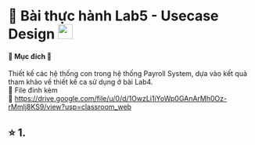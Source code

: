 # 🐳 Bài thực hành Lab5 - Usecase Design <img src="https://media.giphy.com/media/fYSnHlufseco8Fh93Z/giphy.gif" width="30">
#### 📖 Mục đích 📝
Thiết kế các hệ thống con trong hệ thống Payroll System, dựa vào kết quả tham khảo về thiết kế ca sử dụng ở bài Lab4.
</br>📑 File đính kèm
</br>📎 https://drive.google.com/file/u/0/d/1OwzLi1iYoWp0GAnArMh0Oz-rMmIj8KS9/view?usp=classroom_web
## ⭐️ 1. 
